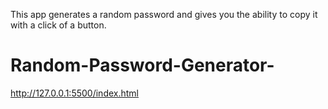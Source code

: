 This app generates a random password and gives you the ability to copy it with a click of a button.  

# Random-Password-Generator-
http://127.0.0.1:5500/index.html
